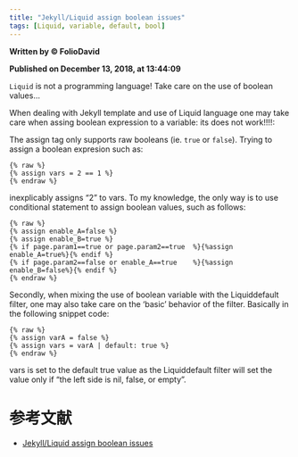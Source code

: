 ```yaml
---
title: "Jekyll/Liquid assign boolean issues"
tags: [Liquid, variable, default, bool]
---
```

 **Written by © FolioDavid**

 **Published on December 13, 2018, at 13:44:09**

`Liquid` is not a programming language! Take care on the use of boolean values…

When dealing with Jekyll template and use of Liquid language one may take care when assing boolean expression to a variable: its does not work!!!!:

The assign tag only supports raw booleans (ie. `true` or `false`). Trying to assign a boolean expresion such as:
```
{% raw %}
{% assign vars = 2 == 1 %} 
{% endraw %}
```
inexplicably assigns “2” to vars.
To my knowledge, the only way is to use conditional statement to assign boolean values, such as follows:
```
{% raw %}
{% assign enable_A=false %}
{% assign enable_B=true %}
{% if page.param1==true or page.param2==true  %}{%assign enable_A=true%}{% endif %}
{% if page.param2==false or enable_A==true    %}{%assign enable_B=false%}{% endif %}
{% endraw %}
```

Secondly, when mixing the use of boolean variable with the Liquiddefault filter, one may also take care on the ‘basic’ behavior of the filter. Basically in the following snippet code:
```
{% raw %}
{% assign varA = false %}
{% assign vars = varA | default: true %}
{% endraw %}
```
vars is set to the default true value as the Liquiddefault filter will set the value only if “the left side is nil, false, or empty”.

# 参考文献

- [Jekyll/Liquid assign boolean issues](http://dfolio.free.fr/articles/2018/12/liquid-assign-boolean/)
